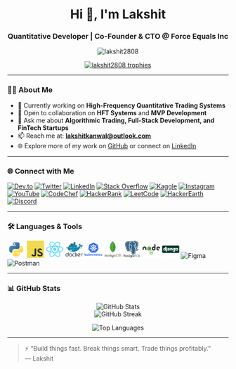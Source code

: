 <h1 align="center">Hi 👋, I'm Lakshit</h1>
<h3 align="center">Quantitative Developer | Co-Founder & CTO @ Force Equals Inc</h3>

<p align="center">
  <img src="https://komarev.com/ghpvc/?username=lakshit2808&label=Profile%20views&color=0e75b6&style=flat" alt="lakshit2808" />
</p>

<p align="center">
  <a href="https://github.com/ryo-ma/github-profile-trophy">
    <img src="https://github-profile-trophy.vercel.app/?username=lakshit2808&theme=onedark" alt="lakshit2808 trophies" />
  </a>
</p>

---

### 👨‍💻 About Me

- 🔭 Currently working on **High-Frequency Quantitative Trading Systems**
- 👯 Open to collaboration on **HFT Systems** and **MVP Development**
- 💬 Ask me about **Algorithmic Trading, Full-Stack Development, and FinTech Startups**
- 📫 Reach me at: **lakshitkanwal@outlook.com**
- 🌐 Explore more of my work on [GitHub](https://github.com/lakshit2808) or connect on [LinkedIn](https://www.linkedin.com/in/lakshit2808/)

---

### 🌐 Connect with Me

<p align="left">
  <a href="https://dev.to/lakshit" target="_blank"><img src="https://raw.githubusercontent.com/rahuldkjain/github-profile-readme-generator/master/src/images/icons/Social/devto.svg" alt="Dev.to" width="30" /></a>
  <a href="https://twitter.com/lakshit2808" target="_blank"><img src="https://raw.githubusercontent.com/rahuldkjain/github-profile-readme-generator/master/src/images/icons/Social/twitter.svg" alt="Twitter" width="30" /></a>
  <a href="https://linkedin.com/in/lakshit2808" target="_blank"><img src="https://raw.githubusercontent.com/rahuldkjain/github-profile-readme-generator/master/src/images/icons/Social/linked-in-alt.svg" alt="LinkedIn" width="30" /></a>
  <a href="https://stackoverflow.com/users/14349811" target="_blank"><img src="https://raw.githubusercontent.com/rahuldkjain/github-profile-readme-generator/master/src/images/icons/Social/stack-overflow.svg" alt="Stack Overflow" width="30" /></a>
  <a href="https://kaggle.com/lakshit28" target="_blank"><img src="https://raw.githubusercontent.com/rahuldkjain/github-profile-readme-generator/master/src/images/icons/Social/kaggle.svg" alt="Kaggle" width="30" /></a>
  <a href="https://instagram.com/optimusexpert" target="_blank"><img src="https://raw.githubusercontent.com/rahuldkjain/github-profile-readme-generator/master/src/images/icons/Social/instagram.svg" alt="Instagram" width="30" /></a>
  <a href="https://www.youtube.com/c/codewithlakshit" target="_blank"><img src="https://raw.githubusercontent.com/rahuldkjain/github-profile-readme-generator/master/src/images/icons/Social/youtube.svg" alt="YouTube" width="30" /></a>
  <a href="https://www.codechef.com/users/lakshit28" target="_blank"><img src="https://cdn.jsdelivr.net/npm/simple-icons@3.1.0/icons/codechef.svg" alt="CodeChef" width="30" /></a>
  <a href="https://www.hackerrank.com/lakshit2808" target="_blank"><img src="https://raw.githubusercontent.com/rahuldkjain/github-profile-readme-generator/master/src/images/icons/Social/hackerrank.svg" alt="HackerRank" width="30" /></a>
  <a href="https://www.leetcode.com/lakshit2808" target="_blank"><img src="https://raw.githubusercontent.com/rahuldkjain/github-profile-readme-generator/master/src/images/icons/Social/leet-code.svg" alt="LeetCode" width="30" /></a>
  <a href="https://www.hackerearth.com/lakshit2808" target="_blank"><img src="https://raw.githubusercontent.com/rahuldkjain/github-profile-readme-generator/master/src/images/icons/Social/hackerearth.svg" alt="HackerEarth" width="30" /></a>
  <a href="https://discord.com/users/lakshit#6615" target="_blank"><img src="https://raw.githubusercontent.com/rahuldkjain/github-profile-readme-generator/master/src/images/icons/Social/discord.svg" alt="Discord" width="30" /></a>
</p>

---

### 🛠️ Languages & Tools

<p align="left">
  <!-- Sample icons (keep the ones you use most) -->
  <img src="https://raw.githubusercontent.com/devicons/devicon/master/icons/python/python-original.svg" alt="Python" width="40" />
  <img src="https://raw.githubusercontent.com/devicons/devicon/master/icons/javascript/javascript-original.svg" alt="JavaScript" width="40" />
  <img src="https://raw.githubusercontent.com/devicons/devicon/master/icons/react/react-original.svg" alt="React" width="40" />
  <img src="https://raw.githubusercontent.com/devicons/devicon/master/icons/docker/docker-original-wordmark.svg" alt="Docker" width="40" />
  <img src="https://raw.githubusercontent.com/devicons/devicon/master/icons/kubernetes/kubernetes-plain-wordmark.svg" alt="Kubernetes" width="40" />
  <img src="https://raw.githubusercontent.com/devicons/devicon/master/icons/mongodb/mongodb-original-wordmark.svg" alt="MongoDB" width="40" />
  <img src="https://raw.githubusercontent.com/devicons/devicon/master/icons/postgresql/postgresql-original-wordmark.svg" alt="PostgreSQL" width="40" />
  <img src="https://raw.githubusercontent.com/devicons/devicon/master/icons/nodejs/nodejs-original-wordmark.svg" alt="Node.js" width="40" />
  <img src="https://raw.githubusercontent.com/devicons/devicon/master/icons/django/django-original.svg" alt="Django" width="40" />
  <img src="https://www.vectorlogo.zone/logos/figma/figma-icon.svg" alt="Figma" width="40" />
  <img src="https://www.vectorlogo.zone/logos/getpostman/getpostman-icon.svg" alt="Postman" width="40" />
  <!-- Add more tools as needed -->
</p>

---

### 📊 GitHub Stats

<p align="center">
  <img src="https://github-readme-stats.vercel.app/api?username=lakshit2808&show_icons=true&theme=radical" alt="GitHub Stats" />
  <br />
  <img src="https://github-readme-streak-stats.herokuapp.com/?user=lakshit2808&theme=radical" alt="GitHub Streak" />
</p>
<p align="center">
  <img src="https://github-readme-stats.vercel.app/api/top-langs/?username=lakshit2808&layout=compact&theme=radical" alt="Top Languages" />
</p>

---

> ⚡ “Build things fast. Break things smart. Trade things profitably.”  
> — Lakshit
